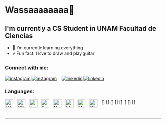 # Wassaaaaaaaa👋


## I'm currently a CS Student in UNAM Facultad de Ciencias

- 🌱 I’m currently learning everything 
- ⚡ Fun fact: I love to draw and play guitar

### Connect with me:


[![instagram](./img/linkedin-light.svg)](https://www.instagram.com/ponpoko.rinn/#gh-light-mode-only)
[![instagram](./img/linkedin-dark.svg)](https://www.instagram.com/ponpoko.rinn/#gh-dark-mode-only)
&nbsp;&nbsp;
[![linkedin](./img/instagram-light.svg)](www.linkedin.com/in/AkiraAsanoLopez#gh-light-mode-only)
[![linkedin](./img/instagram-dark.svg)](www.linkedin.com/in/AkiraAsanoLopez#gh-dark-mode-only)

### Languages:

[<img align="left" alt="HTML5" width="26px" src="https://cdn.jsdelivr.net/gh/devicons/devicon/icons/html5/html5-original.svg" style="padding-right:10px;" />]
[<img align="left" alt="CSS3" width="26px" src="https://cdn.jsdelivr.net/gh/devicons/devicon/icons/css3/css3-original.svg" style="padding-right:10px;" />]
[<img align="left" alt="JavaScript" width="26px" src="https://cdn.jsdelivr.net/gh/devicons/devicon/icons/javascript/javascript-original.svg" style="padding-right:10px;" />]
[<img align="left" alt="React" width="26px" src="https://cdn.jsdelivr.net/gh/devicons/devicon/icons/react/react-original.svg" style="padding-right:10px;" />]
[<img align="left" alt="Node.js" width="26px" src="https://cdn.jsdelivr.net/gh/devicons/devicon/icons/nodejs/nodejs-original.svg" style="padding-right:10px;" />]
[<img align="left" alt="MongoDB" width="26px" src="https://cdn.jsdelivr.net/gh/devicons/devicon/icons/mongodb/mongodb-original.svg" style="padding-right:10px;" />]
[<img align="left" alt="MySQL" width="26px" src="https://cdn.jsdelivr.net/gh/devicons/devicon/icons/mysql/mysql-original.svg" style="padding-right:10px;" />]
[<img align="left" alt="Git" width="26px" src="https://cdn.jsdelivr.net/gh/devicons/devicon/icons/git/git-original.svg" style="padding-right:10px;" />]

<br />


---

[instagram]: https://www.instagram.com/ponpoko.rinn/
[linkedin]: www.linkedin.com/in/AkiraAsanoLopez
